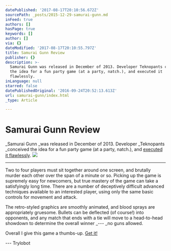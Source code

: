 ```yaml
---
datePublished: '2017-08-17T20:10:56.672Z'
sourcePath: _posts/2015-12-29-samurai-gunn.md
inFeed: true
authors: []
hasPage: true
keywords: []
author: []
via: {}
dateModified: '2017-08-17T20:10:55.797Z'
title: Samurai Gunn Review
publisher: {}
description: >-
  Samurai Gunn was released in December of 2013. Developer Teknopants conceived
  the idea for a fun party game (at a party, natch.), and executed it
  flawlessly.
inLanguage: null
starred: false
datePublishedOriginal: '2016-09-24T20:52:13.613Z'
url: samurai-gunn/index.html
_type: Article

---
```

# Samurai Gunn Review

_Samurai Gunn _was released in December of 2013\. Developer _Teknopants _conceived the idea for a fun party game (at a party, natch.), and [executed it flawlessly][0].
![](https://s3-us-west-2.amazonaws.com/the-grid-img/p/0e632a6ee222f0dda5a9ada6fcdf13cc488e9a09.png)

---

Two to four players must sit together around one screen, and brutally murder each other over the span of a minute or so. Picking up the game is supremely easy for newcomers, but true mastery of the game can take a satisfyingly long time. There are a number of deceptively difficult advanced techniques available to an interested player, using only the same basic controls for movement and attack.

The retro-styled graphics are smoothly animated, and blood sprays are appropriately gruesome. Bullets can be deflected (of course!) into opponents, and any match that ends with a tie will move to a head-to-head showdown to determine the overall winner _--- _no guns allowed.

Overall I give this game a thumbs-up. [Get it!][1]

--- Trylobot

[0]: https://youtu.be/kOf_AiaF_Jo
[1]: http://store.steampowered.com/app/239090/